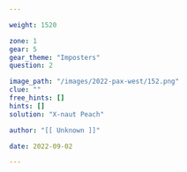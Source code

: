 ```yaml
---

weight: 1520

zone: 1
gear: 5
gear_theme: "Imposters"
question: 2

image_path: "/images/2022-pax-west/152.png"
clue: ""
free_hints: []
hints: []
solution: "X-naut Peach"

author: "[[ Unknown ]]"

date: 2022-09-02

---
```


